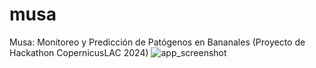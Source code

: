 # musa
Musa: Monitoreo y Predicción de Patógenos en Bananales (Proyecto de Hackathon CopernicusLAC 2024)
![app_screenshot](https://github.com/user-attachments/assets/9e154ecd-7d91-4393-8d46-ee965fec82b5)
